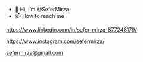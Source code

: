- 👋 Hi, I’m @SeferMirza
- 📫 How to reach me 

https://www.linkedin.com/in/sefer-mirza-877248179/

https://www.instagram.com/sefermirza/

sefermirza@gmail.com

<!---
SeferMirza/SeferMirza is a ✨ special ✨ repository because its `README.md` (this file) appears on your GitHub profile.
You can click the Preview link to take a look at your changes.
--->
